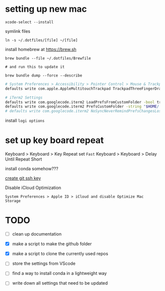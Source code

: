 # setting up new mac

```
xcode-select --install
```

symlink files
```
ln -s ~/.dotfiles/[file] ~/[file]
```

install homebrew at https://brew.sh

```
brew bundle --file ~/.dotfiles/Brewfile

# and run this to update it

brew bundle dump --force --describe
```

```bash
# System Preferences > Accessibility > Pointer Control > Mouse & Trackpad > Trackpad Options > Enable Dragging > Three Finger Drag (NOTE: The GUI doesn't update)
defaults write com.apple.AppleMultitouchTrackpad TrackpadThreeFingerDrag -bool true
```

```bash
# iTerm2 Settings
defaults write com.googlecode.iterm2 LoadPrefsFromCustomFolder -bool true
defaults write com.googlecode.iterm2 PrefsCustomFolder -string "$HOME/.dotfiles/iterm2"
# defaults write com.googlecode.iterm2 NoSyncNeverRemindPrefsChangesLostForFile -bool true
```

install `logi options`

# set up key board repeat
Keyboard > Keyboard > Key Repeat
set `Fast`
Keyboard > Keyboard > Delay Until Repeat
Short

install conda somehow???

[create git ssh key](https://docs.github.com/en/authentication/connecting-to-github-with-ssh/generating-a-new-ssh-key-and-adding-it-to-the-ssh-agent)

Disable iCloud Optimization
```
System Preferences > Apple ID > iCloud and disable Optimize Mac Storage
```

# TODO

- [ ] clean up documentation

- [x] make a script to make the github folder

- [x] make a script to clone the currently used repos

- [ ] store the settings from VScode

- [ ] find a way to install conda in a lightweight way

- [ ] write down all settings that need to be updated
